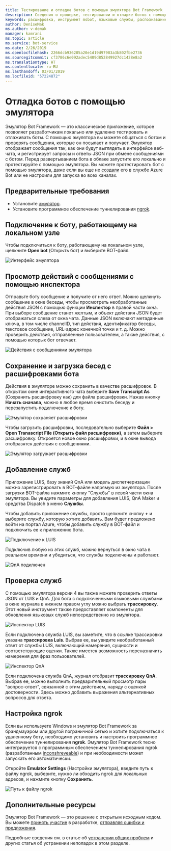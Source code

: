 ```yaml
---
title: Тестирование и отладка ботов с помощью эмулятора Bot Framework | Документы Майкрософт
description: Сведения о проверке, тестировании и отладке ботов с помощью классического приложения "Эмулятор Bot Framework".
keywords: расшифровка, инструмент msbot, языковые службы, распознавание речи
author: DeniseMak
ms.author: v-demak
manager: kamrani
ms.topic: article
ms.service: bot-service
ms.date: 2/26/2019
ms.openlocfilehash: 2266dcb936205a20e1d19d97983a3b802fbe2736
ms.sourcegitcommit: cf3786c6e092adec5409d852849927dc1428e8a2
ms.translationtype: HT
ms.contentlocale: ru-RU
ms.lasthandoff: 03/01/2019
ms.locfileid: "57224872"
---
```

# <a name="debug-with-the-emulator"></a>Отладка ботов с помощью эмулятора

Эмулятор Bot Framework — это классическое приложение, которое позволяет разработчикам локально или удаленно тестировать и отлаживать боты. С помощью эмулятора вы можете общаться с ботом и проверять сообщения, которые он посылает и получает. Эмулятор отображает сообщения так, как они будут выглядеть в интерфейсе веб-чата, и регистрирует запросы и ответы JSON при обмене сообщениями с ботом. Перед развертыванием бота в облаке запустите его локально и протестируйте с помощью эмулятора. Вы можете протестировать бот с помощью эмулятора, даже если вы еще не [создали](./bot-service-quickstart.md) его в службе Azure Bot или не настроили для запуска во всех каналах.

## <a name="prerequisites"></a>Предварительные требования
- Установите [эмулятор](https://aka.ms/Emulator-wiki-getting-started).
- Установите программное обеспечение туннелирования [ngrok][ngrokDownload].

## <a name="connect-to-a-bot-running-on-localhost"></a>Подключение к боту, работающему на локальном узле

Чтобы подключиться к боту, работающему на локальном узле, щелкните **Open bot** (Открыть бот) и выберите BOT-файл. 

![Интерфейс эмулятора](media/emulator-v4/emulator-welcome.png)

## <a name="view-detailed-message-activity-with-the-inspector"></a>Просмотр действий с сообщениями с помощью инспектора

Отправьте боту сообщение и получите от него ответ. Можно щелкнуть сообщение в окне беседы, чтобы просмотреть необработанные действия JSON с помощью функции **Инспектор** в правой части окна. При выборе сообщение станет желтым, и объект действия JSON будет отображаться слева от окна чата. Данные JSON включают метаданные ключа, в том числе channelID, тип действия, идентификатор беседы, текстовое сообщение, URL-адрес конечной точки и т. д. Можно проверить действия, отправленные пользователем, а также действия, с помощью которых бот отвечает. 

![Действия с сообщениями эмулятора](media/emulator-v4/emulator-view-message-activity-02.png)

## <a name="save-and-load-conversations-with-bot-transcripts"></a>Сохранение и загрузка бесед с расшифровками бота

Действия в эмуляторе можно сохранить в качестве расшифровок. В открытом окне интерактивного чата выберите **Save Transcript As** (Сохранить расшифровку как) для файла расшифровки. Нажав кнопку **Начать сначала**, можно в любое время очистить беседу и перезапустить подключение к боту.  

![Эмулятор сохраняет расшифровки](media/emulator-v4/emulator-live-chat.png)

Чтобы загрузить расшифровки, последовательно выберите **Файл > Open Tranascript File (Открыть файл расшифровки)**, а затем выберите расшифровку. Откроется новое окно расшифровки, и в окне вывода отобразятся действия с сообщениями. 

![Эмулятор загружает расшифровки](media/emulator-v4/emulator-load-transcript.png)

## <a name="add-services"></a>Добавление служб 

Приложение LUIS, базу знаний QnA или модель диспетчеризации можно зарегистрировать в BOT-файле напрямую из эмулятора. После загрузки BOT-файла нажмите кнопку "Службы" в левой части окна эмулятора. Вы увидите параметры для добавления LUIS, QnA Maker и средства Dispatch в меню **Службы**. 

Чтобы добавить приложение службы, просто щелкните кнопку **+** и выберите службу, которую хотите добавить. Вам будет предложено войти на портал Azure, чтобы добавить службу в BOT-файл и подключить ее к приложению бота. 

![Подключение к LUIS](media/emulator-v4/emulator-connect-luis-btn.png)

Подключив любую из этих служб, можно вернуться в окно чата в реальном времени и убедиться, что службы подключены и работают. 

![QnA подключен](media/emulator-v4/emulator-view-message-activity.png)

## <a name="inspect-services"></a>Проверка служб

С помощью эмулятора версии 4 вы также можете проверить ответы JSON от LUIS и QnA. Для бота с подключенными языковыми службами в окне журнала в нижнем правом углу можно выбрать **трассировку**. Этот новый инструмент также предоставляет компоненты для обновления языковых служб непосредственно из эмулятора. 

![Инспектор LUIS](media/emulator-v4/emulator-luis-inspector.png)

Если подключена служба LUIS, вы заметите, что в ссылке трассировки указана **трассировка Luis**. Выбрав ее, вы увидите необработанный ответ от службы LUIS, включающий намерения, сущности и соответствующие оценки. Также имеется возможность переназначить намерения для фраз пользователей. 

![Инспектор QnA](media/emulator-v4/emulator-qna-inspector.png)

Если подключена служба QnA, журнал отобразит **трассировку QnA**. Выбрав ее, можно выполнить предварительный просмотр пары "вопрос-ответ", связанной с этим действием, наряду с оценкой достоверности. Здесь можно добавить выражения альтернативных вопросов для ответа.

## <a name="configure-ngrok"></a>Настройка ngrok

Если вы используете Windows и эмулятор Bot Framework за брандмауэром или другой пограничной сетью и хотите подключаться к удаленному боту, необходимо установить и настроить программное обеспечение туннелирования **ngrok**. Эмулятор Bot Framework тесно интегрируется с программным обеспечением туннелирования ngrok (разработанным [inconshreveable][inconshreveable]) и при необходимости может запускать его автоматически.

Откройте **Emulator Settings** (Настройки эмулятора), введите путь к файлу ngrok, выберите, нужно ли обходить ngrok для локальных адресов, и нажмите кнопку **Сохранить**.

![Путь к файлу ngrok](media/emulator-v4/emulator-ngrok-path.png)

## <a name="additional-resources"></a>Дополнительные ресурсы

Эмулятор Bot Framework — это решение с открытым исходным кодом. Вы можете [принять участие][EmulatorGithubContribute] в разработке, [отправляя ошибки и предложения][EmulatorGithubBugs].

Подробные сведения см. в статье об [устранении общих проблем](bot-service-troubleshoot-bot-configuration.md) и других статья об устранении неполадок в этом разделе.

<!-- Footnote-style URLs -->

[EmulatorGithubContribute]: https://github.com/Microsoft/BotFramework-Emulator/wiki/How-to-Contribute
[EmulatorGithubBugs]: https://github.com/Microsoft/BotFramework-Emulator/wiki/Submitting-Bugs-%26-Suggestions

[ngrokDownload]: https://ngrok.com/
[inconshreveable]: https://inconshreveable.com/

